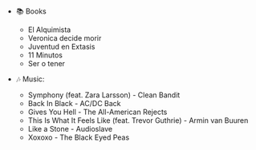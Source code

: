 * :books: Books
  * El Alquimista 
  * Veronica decide morir
  * Juventud en Extasis
  * 11 Minutos
  * Ser o tener
  
* :notes: Music:
  * Symphony (feat. Zara Larsson) - Clean Bandit
  * Back In Black -	AC/DC	Back
  * Gives You Hell - The All-American Rejects
  * This Is What It Feels Like (feat. Trevor Guthrie) -	Armin van Buuren
  * Like a Stone - Audioslave
  * Xoxoxo - The Black Eyed Peas
